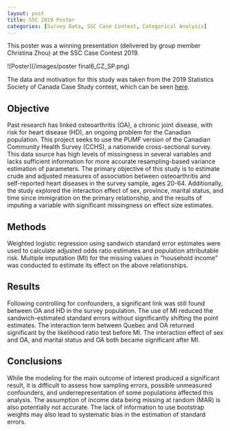 ```yaml
---
layout: post
title: SSC 2019 Poster
categories: [Survey Data, SSC Case Contest, Categorical Analysis]
---
```


This poster was a winning presentation (delivered by group member Christina Zhou) at the SSC Case Contest 2019.

![Poster](/images/poster final6_CZ_SP.png)

The data and motivation for this study was taken from the 2019 Statistics Society of Canada Case Study contest, which can be seen [here](https://ssc.ca/en/case-study/case-study-2-risk-cardiovascular-disease-among-osteoarthritis-patients).

<h2>Objective</h2>
Past research has linked osteoarthritis (OA), a chronic joint disease, with risk for heart disease  (HD), an ongoing problem for the Canadian population. This project seeks to use the PUMF version of the Canadian Community Health Survey (CCHS), a nationwide cross-sectional survey. This data source has high levels of missingness in several variables and lacks sufficient information for more accurate resampling-based variance estimation of parameters. The primary objective of this study is to estimate crude and adjusted measures of association between osteoarthritis and self-reported heart diseases in the survey sample, ages 20-64. Additionally, the study explored the interaction effect of sex, province, marital status, and time since immigration on the primary relationship, and the results of imputing a variable with significant missingness on effect size estimates.

<h2>Methods</h2>
Weighted logistic regression using sandwich standard error estimates were used to calculate adjusted odds ratio estimates and population attributable risk. Multiple imputation (MI) for the missing values in “household income” was conducted to estimate its effect on the above relationships.
 
<h2>Results</h2>
Following controlling for confounders, a significant link was still found between OA and HD in the survey population. The use of MI reduced the sandwich-estimated standard errors without significantly shifting the point estimates. The interaction term between Quebec and OA returned significant by the likelihood ratio test before MI. The interaction effect of sex and OA, and marital status and OA both became significant after MI.  
 
<h2>Conclusions</h2>
While the modeling for the main outcome of interest produced a significant result, it is difficult to assess how sampling errors, possible unmeasured confounders, and underrepresentation of some populations affected this analysis. The assumption of income data being missing at random (MAR) is also potentially not accurate. The lack of information to use bootstrap weights may also lead to systematic bias in the estimation of standard errors.
